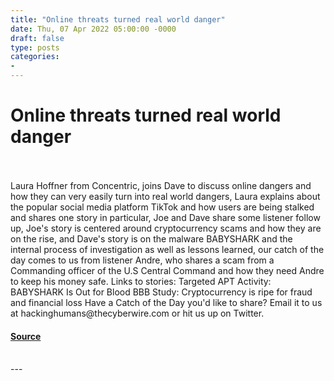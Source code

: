 ```yaml
---
title: "Online threats turned real world danger"
date: Thu, 07 Apr 2022 05:00:00 -0000
draft: false
type: posts
categories: 
- 
---
```

# Online threats turned real world danger

<br/>

<br/>
Laura Hoffner from Concentric, joins Dave to discuss online dangers and how they can very easily turn into real world dangers, Laura explains about the popular social media platform TikTok and how users are being stalked and shares one story in particular, Joe and Dave share some listener follow up, Joe's story is centered around cryptocurrency scams and how they are on the rise, and Dave's story is on the malware BABYSHARK and the internal process of investigation as well as lessons learned, our catch of the day comes to us from listener Andre, who shares a scam from a Commanding officer of the U.S Central Command and how they need Andre to keep his money safe. Links to stories: Targeted APT Activity: BABYSHARK Is Out for Blood BBB Study: Cryptocurrency is ripe for fraud and financial loss Have a Catch of the Day you'd like to share? Email it to us at hackinghumans@thecyberwire.com or hit us up on Twitter.

#### [Source](https://thecyberwire.com/podcasts/hacking-humans/191/notes)

<br/>
---
